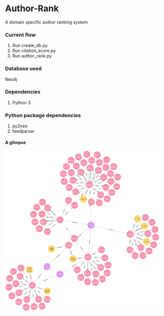 # Author-Rank
A domain specific author ranking system


### Current flow

1. Run create_db.py
2. Run citation_score.py
3. Run author_rank.py

### Database used
Neo4j

### Dependencies

1. Python 3


### Python package dependencies

1. py2neo
2. feedparser

#### A glimpse

![Image1](https://github.com/TrigonaMinima/Author-Rank/blob/master/images/graph.png)
